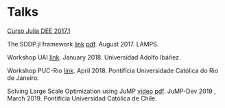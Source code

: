 # Talks

[Curso Julia DEE 2017.1](https://goo.gl/zKcmyd)

The SDDP.jl framework [link](./SDDP.jl.slides.html) [pdf](./SDDP.jl.pdf). August 2017. LAMPS.

Workshop UAI [link](./workshopUAI.zip).  January 2018. Universidad Adolfo Ibáñez.

Workshop PUC-Rio [link](./workshopPUC.zip).  April 2018. Pontifícia Universidade Católica do Rio de Janeiro.

Solving Large Scale Optimization using JuMP [video](https://www.youtube.com/watch?v=MLunP5cdRBI) [pdf](./thuenerJuMP2019.pdf). JuMP-Dev 2019 , March 2019. Pontificia Universidad Católica de Chile.
